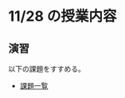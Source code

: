 # 11/28 の授業内容
## 演習
以下の課題をすすめる。
* [課題一覧](https://github.com/cupperservice/HJ-2023#%E8%AA%B2%E9%A1%8C%E4%B8%80%E8%A6%A7)
